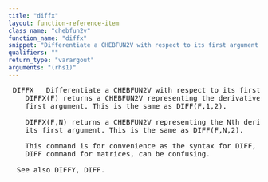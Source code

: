 ```yaml
---
title: "diffx"
layout: function-reference-item
class_name: "chebfun2v"
function_name: "diffx"
snippet: "Differentiate a CHEBFUN2V with respect to its first argument."
qualifiers: ""
return_type: "varargout"
arguments: "(rhs1)"
---
```


<pre class="help-text"> DIFFX   Differentiate a CHEBFUN2V with respect to its first argument.
  	DIFFX(F) returns a CHEBFUN2V representing the derivative of F in its
    first argument. This is the same as DIFF(F,1,2).
 
  	DIFFX(F,N) returns a CHEBFUN2V representing the Nth derivative of F in
    its first argument. This is the same as DIFF(F,N,2).
 
    This command is for convenience as the syntax for DIFF, inherited from the
    DIFF command for matrices, can be confusing.
  
  See also DIFFY, DIFF. 
</pre>